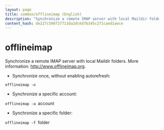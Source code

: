 ```yaml
---
layout: page
title: common/offlineimap (English)
description: "Synchronize a remote IMAP server with local Maildir folders."
content_hash: de227c598f37713da2dc6d7b345c271caed1aece
---
```

# offlineimap

Synchronize a remote IMAP server with local Maildir folders.
More information: <http://www.offlineimap.org>.

- Synchronize once, without enabling autorefresh:

`offlineimap -o`

- Synchronize a specific account:

`offlineimap -a `<span class="tldr-var badge badge-pill bg-dark-lm bg-white-dm text-white-lm text-dark-dm font-weight-bold">account</span>

- Synchronize a specific folder:

`offlineimap -f `<span class="tldr-var badge badge-pill bg-dark-lm bg-white-dm text-white-lm text-dark-dm font-weight-bold">folder</span>
